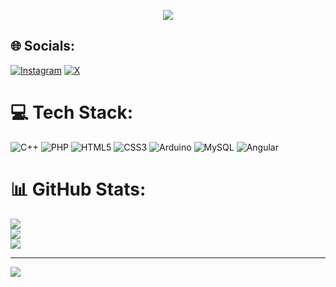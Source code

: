 <p align="center">
    <a href="https://github.com/DenverCoder1/readme-typing-svg"><img src="https://readme-typing-svg.herokuapp.com?font=Time+New+Roman&color=%23C8BE25&size=25&center=true&vCenter=true&width=600&height=100&lines=Benvingut+soc+el+Bernat;Always+learning+new+things"></a>
  </p>

## 🌐 Socials:
[![Instagram](https://img.shields.io/badge/Instagram-%23E4405F.svg?logo=Instagram&logoColor=white)](https://instagram.com/rubiolbernat) [![X](https://img.shields.io/badge/X-black.svg?logo=X&logoColor=white)](https://x.com/rubiolbernat) 

# 💻 Tech Stack:
![C++](https://img.shields.io/badge/c++-%2300599C.svg?style=for-the-badge&logo=c%2B%2B&logoColor=white) ![PHP](https://img.shields.io/badge/php-%23777BB4.svg?style=for-the-badge&logo=php&logoColor=white) ![HTML5](https://img.shields.io/badge/html5-%23E34F26.svg?style=for-the-badge&logo=html5&logoColor=white) ![CSS3](https://img.shields.io/badge/css3-%231572B6.svg?style=for-the-badge&logo=css3&logoColor=white) ![Arduino](https://img.shields.io/badge/-Arduino-00979D?style=for-the-badge&logo=Arduino&logoColor=white) ![MySQL](https://img.shields.io/badge/mysql-4479A1.svg?style=for-the-badge&logo=mysql&logoColor=white) ![Angular](https://img.shields.io/badge/angular-%23DD0031.svg?style=for-the-badge&logo=angular&logoColor=white)
# 📊 GitHub Stats:
![](https://github-readme-stats.vercel.app/api?username=rubiolbernat&theme=dark&hide_border=true&include_all_commits=true&count_private=true)<br/>
![](https://github-readme-streak-stats.herokuapp.com/?user=rubiolbernat&theme=dark&hide_border=true)<br/>
![](https://github-readme-stats.vercel.app/api/top-langs/?username=rubiolbernat&theme=dark&hide_border=true&include_all_commits=true&count_private=true&layout=compact)

---
[![](https://visitcount.itsvg.in/api?id=rubiolbernat&icon=0&color=0)](https://visitcount.itsvg.in)

<!-- Proudly created with GPRM ( https://gprm.itsvg.in ) -->

